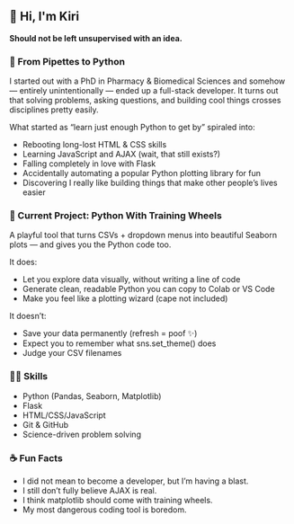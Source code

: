 ## 👋 Hi, I'm Kiri
**Should not be left unsupervised with an idea.**

### 🔬 From Pipettes to Python
I started out with a PhD in Pharmacy & Biomedical Sciences and somehow — entirely unintentionally — ended up a full-stack developer. It turns out that solving problems, asking questions, and building cool things crosses disciplines pretty easily.

What started as “learn just enough Python to get by” spiraled into:
- Rebooting long-lost HTML & CSS skills
- Learning JavaScript and AJAX (wait, that still exists?)
- Falling completely in love with Flask
- Accidentally automating a popular Python plotting library for fun
- Discovering I really like building things that make other people’s lives easier

### 🎨 Current Project: Python With Training Wheels
A playful tool that turns CSVs + dropdown menus into beautiful Seaborn plots — and gives you the Python code too.

It does:
- Let you explore data visually, without writing a line of code
- Generate clean, readable Python you can copy to Colab or VS Code
- Make you feel like a plotting wizard (cape not included)

It doesn’t:
- Save your data permanently (refresh = poof ✨)
- Expect you to remember what sns.set_theme() does
- Judge your CSV filenames

### 🤹‍♀️ Skills
- Python (Pandas, Seaborn, Matplotlib)
- Flask
- HTML/CSS/JavaScript
- Git & GitHub
- Science-driven problem solving

### ☕ Fun Facts
- I did not mean to become a developer, but I’m having a blast.
- I still don’t fully believe AJAX is real.
- I think matplotlib should come with training wheels.
- My most dangerous coding tool is boredom.




